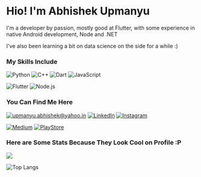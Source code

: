 <!--
**abhishekUpmanyu/abhishekUpmanyu** is a ✨ _special_ ✨ repository because its `README.md` (this file) appears on your GitHub profile.

Here are some ideas to get you started:

- 🔭 I’m currently working on ...
- 🌱 I’m currently learning ...
- 👯 I’m looking to collaborate on ...
- 🤔 I’m looking for help with ...
- 💬 Ask me about ...
- 📫 How to reach me: ...
- 😄 Pronouns: ...
- ⚡ Fun fact: ...
-->

# Hio! I'm Abhishek Upmanyu

I'm a developer by passion, mostly good at Flutter, with some experience in native Android development, Node and .NET

I've also been learning a bit on data science on the side for a while :)

### My Skills Include

![Python](https://img.shields.io/badge/Python-3776AB?style=for-the-badge&logo=python&logoColor=white)
![C++](https://img.shields.io/badge/C%2B%2B-00599C?style=for-the-badge&logo=c%2B%2B&logoColor=white)
![Dart](https://img.shields.io/badge/Dart-0175C2?style=for-the-badge&logo=dart&logoColor=white)
![JavaScript](https://img.shields.io/badge/JavaScript-F7DF1E?style=for-the-badge&logo=javascript&logoColor=black)

![Flutter](https://img.shields.io/badge/Flutter-02569B?style=for-the-badge&logo=flutter&logoColor=white)
![Node.js](https://img.shields.io/badge/Node.js-43853D?style=for-the-badge&logo=node.js&logoColor=white)

### You Can Find Me Here
<a href="mailto:upmanyu.abhishek@yahoo.in">![upmanyu.abhishek@yahoo.in](https://img.shields.io/badge/Gmail-D14836?style=for-the-badge&logo=gmail&logoColor=white)</a>
<a href="https://www.linkedin.com/in/abhishekupmanyu/">![LinkedIn](https://img.shields.io/badge/LinkedIn-0077B5?style=for-the-badge&logo=linkedin&logoColor=white)</a>
<a href="https://www.instagram.com/abhishekupmanyu_/">![Instagram](https://img.shields.io/badge/Instagram-E4405F?style=for-the-badge&logo=instagram&logoColor=white)</a>

<a href="https://abhishek-upmanyu.medium.com">![Medium](https://img.shields.io/badge/Medium-12100E?style=for-the-badge&logo=medium&logoColor=white)</a>
<a href="https://play.google.com/store/apps/developer?id=Cheeseball">![PlayStore](https://img.shields.io/badge/Google_Play-414141?style=for-the-badge&logo=google-play&logoColor=white)</a>

### Here are Some Stats Because They Look Cool on Profile :P

<img src='https://github-readme-stats.vercel.app/api?username=abhishekUpmanyu&&show_icons=true&title_color=ffffff&icon_color=2aa198&text_color=daf7dc&bg_color=002b36'>

![Top Langs](https://github-readme-stats.vercel.app/api/top-langs/?username=laxmena&layout=compact&&show_icons=true&title_color=ffffff&icon_color=2aa198&text_color=daf7dc&bg_color=002b36)
